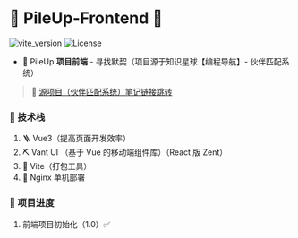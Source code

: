 # 🧬 PileUp-Frontend 🧬

![vite_version](https://img.shields.io/badge/vite->=5.1.4-blue)
![License](https://img.shields.io/badge/license-MIT-yellow)

- 📝 PileUp **项目前端** - 寻找默契（项目源于知识星球【编程导航】- 伙伴匹配系统）

>📎 [源项目（伙伴匹配系统）笔记链接跳转](https://yuyuanweb.feishu.cn/wiki/UHbLwJ5l7i6GJkkKI4Oc26Y6n1g)

### 🍑 技术栈

1. 🪜 Vue3（提高页面开发效率）
2. ⛏ Vant UI （基于 Vue 的移动端组件库）（React 版 Zent）
3. 🔧 Vite（打包工具）
4. 🔩 Nginx 单机部署

### 🤡 项目进度

1. 前端项目初始化（1.0）✅


